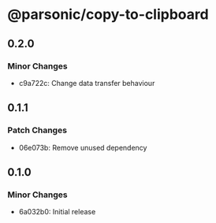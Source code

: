 # @parsonic/copy-to-clipboard

## 0.2.0

### Minor Changes

- c9a722c: Change data transfer behaviour

## 0.1.1

### Patch Changes

- 06e073b: Remove unused dependency

## 0.1.0

### Minor Changes

- 6a032b0: Initial release
